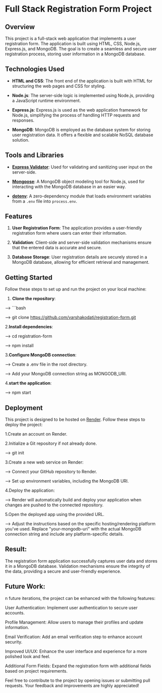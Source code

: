 # Full Stack Registration Form Project

## Overview

This project is a full-stack web application that implements a user registration form. The application is built using HTML, CSS, Node.js, Express.js, and MongoDB. The goal is to create a seamless and secure user registration process, storing user information in a MongoDB database.

## Technologies Used

- **HTML and CSS**: The front end of the application is built with HTML for structuring the web pages and CSS for styling.

- **Node.js**: The server-side logic is implemented using Node.js, providing a JavaScript runtime environment.

- **Express.js**: Express.js is used as the web application framework for Node.js, simplifying the process of handling HTTP requests and responses.

- **MongoDB**: MongoDB is employed as the database system for storing user registration data. It offers a flexible and scalable NoSQL database solution.

## Tools and Libraries

- **[Express Validator](https://express-validator.github.io/docs/)**: Used for validating and sanitizing user input on the server-side.

- **[Mongoose](https://mongoosejs.com/)**: A MongoDB object modeling tool for Node.js, used for interacting with the MongoDB database in an easier way.

- **[dotenv](https://www.npmjs.com/package/dotenv)**: A zero-dependency module that loads environment variables from a `.env` file into `process.env`.

## Features

1. **User Registration Form**: The application provides a user-friendly registration form where users can enter their information.

2. **Validation**: Client-side and server-side validation mechanisms ensure that the entered data is accurate and secure.

3. **Database Storage**: User registration details are securely stored in a MongoDB database, allowing for efficient retrieval and management.

## Getting Started

Follow these steps to set up and run the project on your local machine:

1. **Clone the repository**:
   
 -->  ```bash
   
 --> git clone https://github.com/varshakodati/registration-form.git
   
2.**Install dependencies**: 

 --> cd registration-form
   
 --> npm install

3.**Configure MongoDB connection**:

 --> Create a .env file in the root directory.

 --> Add your MongoDB connection string as MONGODB_URI.

4.**start the application**:

 --> npm start

## Deployment

This project is designed to be hosted on [Render](https://render.com/). Follow these steps to deploy the project:

1.Create an account on Render.

2.Initialize a Git repository if not already done.

--> git init

3.Create a new web service on Render:

--> Connect your GitHub repository to Render.

--> Set up environment variables, including the MongoDB URI.

4.Deploy the application:

--> Render will automatically build and deploy your application when changes are pushed to the connected repository.

5.Open the deployed app using the provided URL.

--> Adjust the instructions based on the specific hosting/rendering platform you've used. Replace "your-mongodb-uri" with the actual MongoDB connection string and include any platform-specific details.


## Result:

The registration form application successfully captures user data and stores it in a MongoDB database. Validation mechanisms ensure the integrity of the data, providing a secure and user-friendly experience.


## Future Work:

n future iterations, the project can be enhanced with the following features:

User Authentication: Implement user authentication to secure user accounts.

Profile Management: Allow users to manage their profiles and update information.

Email Verification: Add an email verification step to enhance account security.

Improved UI/UX: Enhance the user interface and experience for a more polished look and feel.

Additional Form Fields: Expand the registration form with additional fields based on project requirements.

Feel free to contribute to the project by opening issues or submitting pull requests. Your feedback and improvements are highly appreciated!
